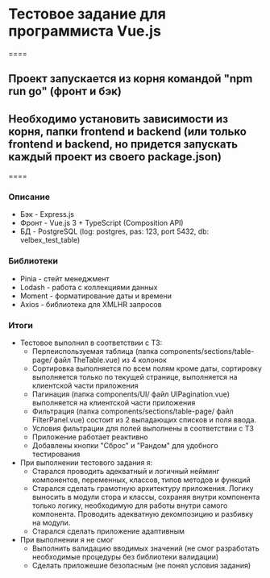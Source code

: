 # Тестовое задание для программиста Vue.js

====
## Проект запускается из корня командой "npm run go" (фронт и бэк)
## Необходимо установить зависимости из корня, папки frontend и backend (или только frontend и backend, но придется запускать каждый проект из своего package.json)

====

### Описание

- Бэк - Express.js
- Фронт - Vue.js 3 + TypeScript (Composition API)
- БД - PostgreSQL (log: postgres, pas: 123, port 5432, db: velbex_test_table)

### Библиотеки

- Pinia - стейт менеджмент
- Lodash - работа с коллекциями данных
- Moment - форматирование даты и времени
- Axios - библиотека для XMLHR запросов

### Итоги

- Тестовое выполнил в соответствии с ТЗ:
  - Перпеиспользуемая таблица (папка components/sections/table-page/ файл TheTable.vue) из 4 колонок
  - Сортировка выполняется по всем полям кроме даты, сортировку выполняется только по текущей странице, выполняется на клиентской части приложения
  - Пагинация (папка components/UI/ файл UIPagination.vue) выполняется на клиентской части приложения
  - Фильтрация (папка components/sections/table-page/ файл FilterPanel.vue) состоит из 2 выпадающих списков и поля ввода.
  - Условия фильтрации для полей выполнены в соответствии с ТЗ
  - Приложение работает реактивно
  - Добавлены кнопки "Сброс" и "Рандом" для удобного тестирования
- При выполнении тестового задания я:
  - Старался проводить адекватный и логичный нейминг компонентов, переменных, классов, типов методов и функций
  - Старался сделать грамотную архитектуру приложения. Логику выносить в модули стора и классы, сохраняя внутри компонента только логику, необходимую для работы внутри самого компонента. Проводить адекватную декомпозицию и разбивку на модули.
  - Старался сделать приложение адаптивным
- При выполнении я не смог
  - Выполнить валидацию вводимых значений (не смог разработать необходимые процедуры без библиотеки валидации)
  - Сделать приложешие безопасным (не понял условия задания)

